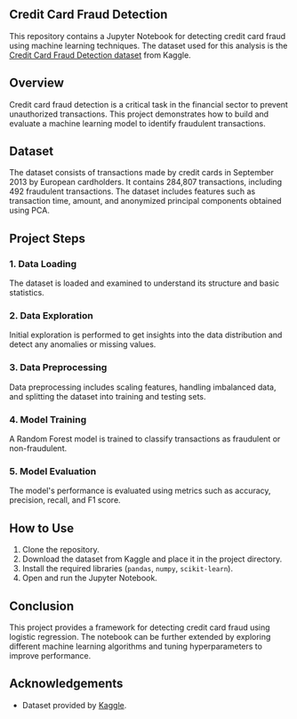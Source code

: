 ## Credit Card Fraud Detection

This repository contains a Jupyter Notebook for detecting credit card fraud using machine learning techniques. The dataset used for this analysis is the [Credit Card Fraud Detection dataset]([https://www.kaggle.com/mlg-ulb/creditcardfraud]) from Kaggle. 

## Overview

Credit card fraud detection is a critical task in the financial sector to prevent unauthorized transactions. This project demonstrates how to build and evaluate a machine learning model to identify fraudulent transactions.

## Dataset

The dataset consists of transactions made by credit cards in September 2013 by European cardholders. It contains 284,807 transactions, including 492 fraudulent transactions. The dataset includes features such as transaction time, amount, and anonymized principal components obtained using PCA.

## Project Steps

### 1. Data Loading
The dataset is loaded and examined to understand its structure and basic statistics.

### 2. Data Exploration
Initial exploration is performed to get insights into the data distribution and detect any anomalies or missing values.

### 3. Data Preprocessing
Data preprocessing includes scaling features, handling imbalanced data, and splitting the dataset into training and testing sets.

### 4. Model Training
A Random Forest model is trained to classify transactions as fraudulent or non-fraudulent.

### 5. Model Evaluation
The model's performance is evaluated using metrics such as accuracy, precision, recall, and F1 score.

## How to Use

1. Clone the repository.
2. Download the dataset from Kaggle and place it in the project directory.
3. Install the required libraries (`pandas`, `numpy`, `scikit-learn`).
4. Open and run the Jupyter Notebook.

## Conclusion

This project provides a framework for detecting credit card fraud using logistic regression. The notebook can be further extended by exploring different machine learning algorithms and tuning hyperparameters to improve performance.

## Acknowledgements

- Dataset provided by [Kaggle](https://www.kaggle.com/mlg-ulb/creditcardfraud).
